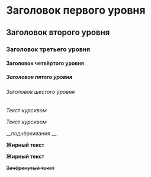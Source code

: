 # Заголовок первого уровня
## Заголовок второго уровня ##
### Заголовок третьего уровня
#### Заголовок четвёртого уровня #
##### Заголовок пятого уровня ############
###### Заголовок шестого уровня

*Текст курсивом*

_Текст курсивом_

__подчёркивания __.

**Жирный текст**

__Жирный текст__

~~Зачёркнутый текст~~